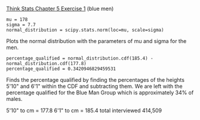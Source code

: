 [Think Stats Chapter 5 Exercise 1](http://greenteapress.com/thinkstats2/html/thinkstats2006.html#toc50) (blue men)

    mu = 178
    sigma = 7.7
    normal_distribution = scipy.stats.norm(loc=mu, scale=sigma)
Plots the normal distribution with the parameters of mu and sigma for the men.

    percentage_qualified = normal_distribution.cdf(185.4) - normal_distribution.cdf(177.8) 
    percentage_qualified = 0.3420946829459531
    
Finds the percentage qualified by finding the percentages of the heights 5'10" and 6'1" within the CDF and subtracting them.
We are left with the percentage qualified for the Blue Man Group which is approximately 34% of males.

5'10" to cm = 177.8  6'1" to cm = 185.4
total interviewed 414,509

